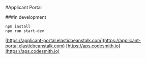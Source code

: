 #Applicant Portal

###in development
```
npm install
npm run start-dev
```

[https://applicant-portal.elasticbeanstalk.com](https://applicant-portal.elasticbeanstalk.com)
[https://aps.codesmith.io](https://aps.codesmith.io)

